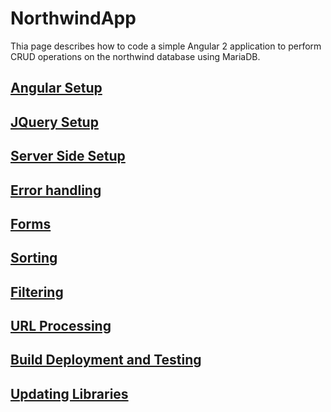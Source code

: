 # NorthwindApp

Thia page describes how to code a simple Angular 2 application to perform CRUD operations on the northwind database using MariaDB.

## [Angular Setup](documentation/setup.md)

## [JQuery Setup](documentation/jquery.md)

## [Server Side Setup](documentation/serverSideSetup.md)

## [Error handling](documentation/errorHandling.md)

## [Forms](documentation/forms.md)

## [Sorting](documentation/sorting.md)

## [Filtering](documentation/filtering.md)

## [URL Processing](documentation/urlProcessing.md)

## [Build Deployment and Testing](documentation/buildDeployTest.md)

## [Updating Libraries](documentation/updating.md)
